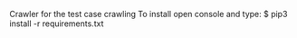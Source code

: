 Crawler for the test case crawling
To install open console and type: $ pip3 install -r requirements.txt
